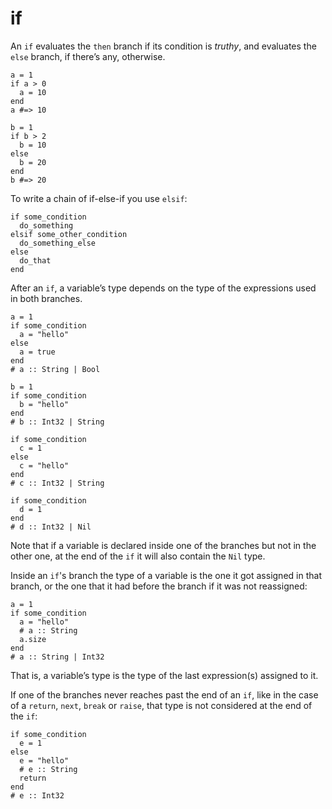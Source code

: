 # if

An `if` evaluates the `then` branch if its condition is *truthy*, and evaluates the `else` branch, if there’s any, otherwise.

```crystal
a = 1
if a > 0
  a = 10
end
a #=> 10

b = 1
if b > 2
  b = 10
else
  b = 20
end
b #=> 20
```

To write a chain of if-else-if you use `elsif`:

```crystal
if some_condition
  do_something
elsif some_other_condition
  do_something_else
else
  do_that
end
```

After an `if`, a variable’s type depends on the type of the expressions used in both branches.

```crystal
a = 1
if some_condition
  a = "hello"
else
  a = true
end
# a :: String | Bool

b = 1
if some_condition
  b = "hello"
end
# b :: Int32 | String

if some_condition
  c = 1
else
  c = "hello"
end
# c :: Int32 | String

if some_condition
  d = 1
end
# d :: Int32 | Nil
```

Note that if a variable is declared inside one of the branches but not in the other one, at the end of the `if` it will also contain the `Nil` type.

Inside an `if`'s branch the type of a variable is the one it got assigned in that branch, or the one that it had before the branch if it was not reassigned:

```crystal
a = 1
if some_condition
  a = "hello"
  # a :: String
  a.size
end
# a :: String | Int32
```

That is, a variable’s type is the type of the last expression(s) assigned to it.

If one of the branches never reaches past the end of an `if`, like in the case of a `return`, `next`, `break` or `raise`, that type is not considered at the end of the `if`:

```crystal
if some_condition
  e = 1
else
  e = "hello"
  # e :: String
  return
end
# e :: Int32
```
